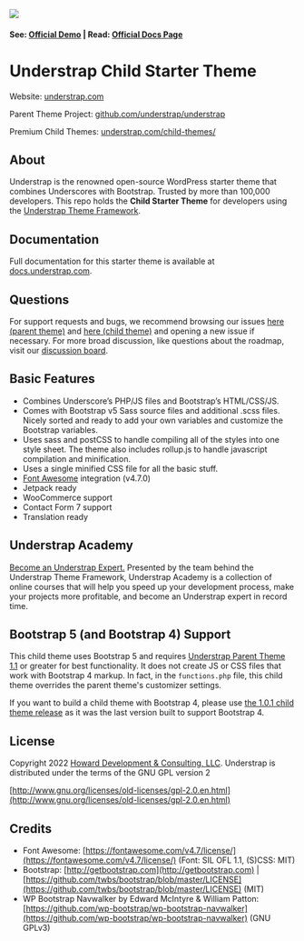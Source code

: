 [![](https://camo.githubusercontent.com/f69fc0477aad3afb9994100971db6e13a2e13fcd21be13e7dd334d928713a55e/68747470733a2f2f756e64657273747261702e636f6d2f77702d636f6e74656e742f75706c6f6164732f323032322f30322f556e64657273747261705f4c6f676f5f436f6c6f722e737667)](https://camo.githubusercontent.com/f69fc0477aad3afb9994100971db6e13a2e13fcd21be13e7dd334d928713a55e/68747470733a2f2f756e64657273747261702e636f6d2f77702d636f6e74656e742f75706c6f6164732f323032322f30322f556e64657273747261705f4c6f676f5f436f6c6f722e737667)

#### See: [Official Demo](https://demos.understrap.com) | Read: [Official Docs Page](https://docs.understrap.com/)

# Understrap Child Starter Theme

Website: [understrap.com](https://understrap.com)

Parent Theme Project: [github.com/understrap/understrap](https://github.com/understrap/understrap)

Premium Child Themes: [understrap.com/child-themes/](https://understrap.com/child-themes/)

## About

Understrap is the renowned open-source WordPress starter theme that combines Underscores with Bootstrap. Trusted by more than 100,000 developers. This repo holds the **Child Starter Theme** for developers using the [Understrap Theme Framework](https://github.com/understrap/understrap).

## Documentation

Full documentation for this starter theme is available at [docs.understrap.com](https://docs.understrap.com).

## Questions

For support requests and bugs, we recommend browsing our issues [here (parent theme)](https://github.com/understrap/understrap/issues) and [here (child theme)](https://github.com/understrap/understrap-child/issues) and opening a new issue if necessary. For more broad discussion, like questions about the roadmap, visit our [discussion board](https://github.com/understrap/understrap/discussions).

## Basic Features

-   Combines Underscore’s PHP/JS files and Bootstrap’s HTML/CSS/JS.
-   Comes with Bootstrap v5 Sass source files and additional .scss files. Nicely sorted and ready to add your own variables and customize the Bootstrap variables.
-   Uses sass and postCSS to handle compiling all of the styles into one style sheet. The theme also includes rollup.js to handle javascript compilation and minification.
-   Uses a single minified CSS file for all the basic stuff.
-   [Font Awesome](http://fortawesome.github.io/Font-Awesome/) integration (v4.7.0)
-   Jetpack ready
-   WooCommerce support
-   Contact Form 7 support
-   Translation ready

## Understrap Academy

[Become an Understrap Expert.](https://www.understrapacademy.com) Presented by the team behind the Understrap Theme Framework, Understrap Academy is a collection of online courses that will help you speed up your development process, make your projects more profitable, and become an Understrap expert in record time.

## Bootstrap 5 (and Bootstrap 4) Support

This child theme uses Bootstrap 5 and requires [Understrap Parent Theme 1.1](https://wordpress.org/themes/understrap) or greater for best functionality. It does not create JS or CSS files that work with Bootstrap 4 markup. In fact, in the `functions.php` file, this child theme overrides the parent theme's customizer settings.

If you want to build a child theme with Bootstrap 4, please use [the 1.0.1 child theme release](https://github.com/understrap/understrap-child/releases/tag/v1.0.1) as it was the last version built to support Bootstrap 4.

## License

Copyright 2022 [Howard Development & Consulting, LLC](https://howarddc.com). Understrap is distributed under the terms of the GNU GPL version 2

[http://www.gnu.org/licenses/old-licenses/gpl-2.0.en.html](http://www.gnu.org/licenses/old-licenses/gpl-2.0.en.html)

## Credits

-   Font Awesome: [https://fontawesome.com/v4.7/license/](https://fontawesome.com/v4.7/license/) (Font: SIL OFL 1.1, (S)CSS: MIT)
-   Bootstrap: [http://getbootstrap.com](http://getbootstrap.com) | [https://github.com/twbs/bootstrap/blob/master/LICENSE](https://github.com/twbs/bootstrap/blob/master/LICENSE) (MIT)
-   WP Bootstrap Navwalker by Edward McIntyre & William Patton: [https://github.com/wp-bootstrap/wp-bootstrap-navwalker](https://github.com/wp-bootstrap/wp-bootstrap-navwalker) (GNU GPLv3)